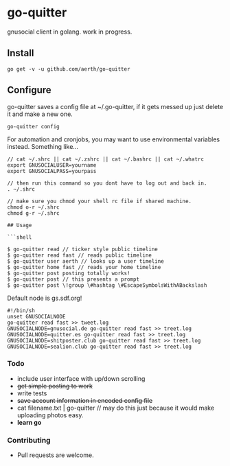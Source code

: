 # go-quitter
gnusocial client in golang. work in progress.

## Install
```shell
go get -v -u github.com/aerth/go-quitter

```
## Configure

go-quitter saves a config file at ~/.go-quitter, if it gets messed up just delete it and make a new one.
```
go-quitter config
```
For automation and cronjobs, you may want to use environmental variables instead. Something like…

```
// cat ~/.shrc || cat ~/.zshrc || cat ~/.bashrc || cat ~/.whatrc
export GNUSOCIALUSER=yourname
export GNUSOCIALPASS=yourpass

// then run this command so you dont have to log out and back in.
. ~/.shrc

// make sure you chmod your shell rc file if shared machine.
chmod o-r ~/.shrc
chmod g-r ~/.shrc

## Usage

```shell

$ go-quitter read // ticker style public timeline
$ go-quitter read fast // reads public timeline
$ go-quitter user aerth // looks up a user timeline
$ go-quitter home fast // reads your home timeline
$ go-quitter post posting totally works!
$ go-quitter post // this presents a prompt
$ go-quitter post \!group \#hashtag \#EscapeSymbolsWithABackslash

```

Default node is gs.sdf.org!

```shell
#!/bin/sh                                                                       
unset GNUSOCIALNODE                                                             
go-quitter read fast >> tweet.log                                                   
GNUSOCIALNODE=gnusocial.de go-quitter read fast >> treet.log                         
GNUSOCIALNODE=quitter.es go-quitter read fast >> treet.log                           
GNUSOCIALNODE=shitposter.club go-quitter read fast >> treet.log                      
GNUSOCIALNODE=sealion.club go-quitter read fast >> treet.log   

```

### Todo

* include user interface with up/down scrolling
* ~~get simple posting to work~~
* write tests
* ~~save account information in encoded config file~~
* cat filename.txt | go-quitter // may do this just because it would make uploading photos easy.
* **learn go**



### Contributing

* Pull requests are welcome.

